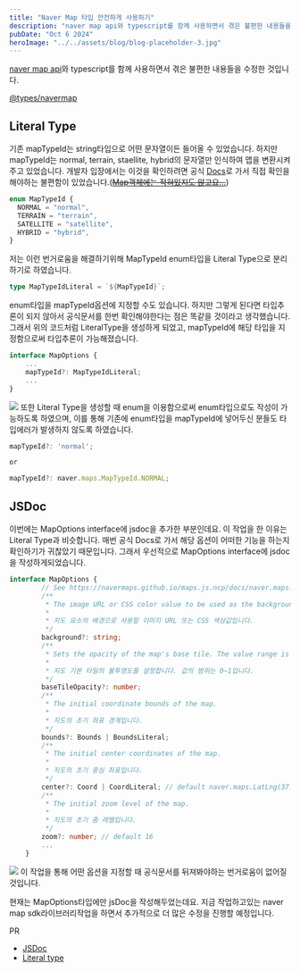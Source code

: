 ```yaml
---
title: "Naver Map 타입 안전하게 사용하기"
description: "naver map api와 typescript를 함께 사용하면서 겪은 불편한 내용들을 수정한 것입니다."
pubDate: "Oct 6 2024"
heroImage: "../../assets/blog/blog-placeholder-3.jpg"
---
```


[naver map api](https://navermaps.github.io/maps.js.ncp/docs/tutorial-2-Getting-Started.html)와 typescript를 함께 사용하면서 겪은 불편한 내용들을 수정한 것입니다.

[@types/navermap](https://github.com/DefinitelyTyped/DefinitelyTyped/tree/master/types/navermaps)

## **Literal Type**

기존 mapTypeId는 string타입으로 어떤 문자열이든 들어올 수 있었습니다.
하지만 mapTypeId는 normal, terrain, staellite, hybrid의 문자열만 인식하여 맵을 변환시켜 주고 있었습니다. 개발자 입장에서는 이것을 확인하려면 공식 [Docs](https://navermaps.github.io/maps.js.ncp/docs/tutorial-3-map-types.example.html)로 가서 직접 확인을 해야하는 불편함이 있었습니다.([~~Map객체에는 적혀있지도 않고요...~~](https://navermaps.github.io/maps.js.ncp/docs/naver.maps.Map.html#toc37__anchor))

```typescript
enum MapTypeId {
  NORMAL = "normal",
  TERRAIN = "terrain",
  SATELLITE = "satellite",
  HYBRID = "hybrid",
}
```

저는 이런 번거로움을 해결하기위해 MapTypeId enum타입을 Literal Type으로 분리하기로 하였습니다.

```typescript
type MapTypeIdLiteral = `${MapTypeId}`;
```

enum타입을 mapTypeId옵션에 지정할 수도 있습니다. 하지만 그렇게 된다면 타입추론이 되지 않아서 공식문서를 한번 확인해야한다는 점은 똑같을 것이라고 생각했습니다. 그래서 위의 코드처럼 LiteralType을 생성하게 되었고, mapTypeId에 해당 타입을 지정함으로써 타입추론이 가능해졌습니다.

```typescript
interface MapOptions {
	...
  	mapTypeId?: MapTypeIdLiteral;
	...
}
```

![](https://velog.velcdn.com/images/seohyeon1578/post/097bfe84-b096-4e59-8477-811fdccda1c1/image.png)
또한 Literal Type을 생성할 때 enum을 이용함으로써 enum타입으로도 작성이 가능하도록 하였으며, 이를 통해 기존에 enum타입을 mapTypeId에 넣어두신 분들도 타입에러가 발생하지 않도록 하였습니다.

```typescript
mapTypeId?: 'normal';

or

mapTypeId?: naver.maps.MapTypeId.NORMAL;
```

## **JSDoc**

이번에는 MapOptions interface에 jsdoc을 추가한 부분인데요.
이 작업을 한 이유는 Literal Type과 비슷합니다.
매번 공식 Docs로 가서 해당 옵션이 어떠한 기능을 하는지 확인하기가 귀찮았기 때문입니다.
그래서 우선적으로 MapOptions interface에 jsdoc을 작성하게되었습니다.

```typescript
interface MapOptions {
        // See https://navermaps.github.io/maps.js.ncp/docs/naver.maps.html#.MapOptions
        /**
         * The image URL or CSS color value to be used as the background for the map element.
         *
         * 지도 요소의 배경으로 사용할 이미지 URL 또는 CSS 색상값입니다.
         */
        background?: string;
        /**
         * Sets the opacity of the map's base tile. The value range is 0 to 1.
         *
         * 지도 기본 타일의 불투명도를 설정합니다. 값의 범위는 0~1입니다.
         */
        baseTileOpacity?: number;
        /**
         * The initial coordinate bounds of the map.
         *
         * 지도의 초기 좌표 경계입니다.
         */
        bounds?: Bounds | BoundsLiteral;
        /**
         * The initial center coordinates of the map.
         *
         * 지도의 초기 중심 좌표입니다.
         */
        center?: Coord | CoordLiteral; // default naver.maps.LatLng(37.5666103, 126.9783882)
        /**
         * The initial zoom level of the map.
         *
         * 지도의 초기 줌 레벨입니다.
         */
        zoom?: number; // default 16
		...
    }
```

![](https://velog.velcdn.com/images/seohyeon1578/post/50ec8026-e7d1-4bc5-a940-fbcef7fc216d/image.png)
이 작업을 통해 어떤 옵션을 지정할 때 공식문서를 뒤져봐야하는 번거로움이 없어질 것입니다.

현재는 MapOptions타입에만 jsDoc을 작성해두었는데요. 지금 작업하고있는 naver map sdk라이브러리작업을 하면서 추가적으로 더 많은 수정을 진행할 예정입니다.

PR

- [JSDoc](https://github.com/DefinitelyTyped/DefinitelyTyped/pull/70565)
- [Literal type](https://github.com/DefinitelyTyped/DefinitelyTyped/pull/70445)
